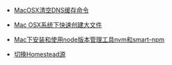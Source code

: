 * [MacOSX清空DNS缓存命令](/mac-osx/clear-dns-cache-command.md)

* [Mac OSX系统下快速创建大文件](/mac-osx/fast-creation-of-large-files-under-mac-osx.md)

* [Mac下安装和使用node版本管理工具nvm和smart-npm](/mac-osx/install-and-use-the-node-version-management-tools-nvm-and-smart-npm-under-mac.md)

* [切换Homestead源](/tools/homestead/change-homebrew-source.md)
